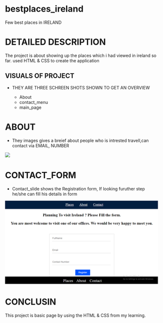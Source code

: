 # bestplaces_ireland #
Few best places in IRELAND

# DETAILED DESCRIPTION #

The project is about showing up the places which i had viewed in ireland so far. used HTML & CSS to create the application

## VISUALS OF PROJECT

* THEY ARE THREE SCHREEN SHOTS SHOWN TO GET AN OVERVIEW

  * About
  * contact_menu
  * main_page

# ABOUT

* They images gives a breief about people who is intrested travell,can contact via EMAIL, NUMBER

![](About.png=50x50)

# CONTACT_FORM

* Contact_slide shows the Registration form, If looking furuther step he/she can fill his details in form

![](contact_menu.png)

# CONCLUSIN

This project is  basic page by using the HTML & CSS from my learning.
